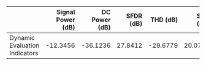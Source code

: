 |                               |   Signal Power (dB) |   DC Power (dB) |   SFDR (dB) |   THD (dB) |   SNR (dB) |   SNDR (dB) |    ENOB |   HD2 (dB) |   HD3 (dB) |
|:------------------------------|--------------------:|----------------:|------------:|-----------:|-----------:|------------:|--------:|-----------:|-----------:|
| Dynamic Evaluation Indicators |            -12.3456 |        -36.1236 |     27.8412 |   -29.6779 |    20.0715 |     19.6203 | 2.96682 |   -35.6978 |   -50.3416 |